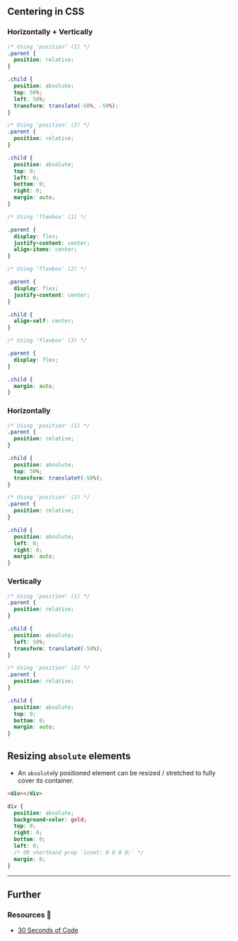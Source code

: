 ## Centering in CSS
### Horizontally + Vertically

```css
/* Using 'position' (1) */
.parent {
  position: relative;
}

.child {
  position: absolute;
  top: 50%;
  left: 50%;
  transform: translate(-50%, -50%);
}

/* Using 'position' (2) */
.parent {
  position: relative;
}

.child {
  position: absolute;
  top: 0;
  left: 0;
  bottom: 0;
  right: 0;
  margin: auto;
}

/* Using 'flexbox' (1) */

.parent {
  display: flex;
  justify-content: center;
  align-items: center;
}

/* Using 'flexbox' (2) */

.parent {
  display: flex;
  justify-content: center;
}

.child {
  align-self: center;
}

/* Using 'flexbox' (3) */

.parent {
  display: flex;
}

.child {
  margin: auto;
}
```

### Horizontally

```css
/* Using 'position' (1) */
.parent {
  position: relative;
}

.child {
  position: absolute;
  top: 50%;
  transform: translateY(-50%);
}

/* Using 'position' (2) */
.parent {
  position: relative;
}

.child {
  position: absolute;
  left: 0;
  right: 0;
  margin: auto;
}
```

### Vertically

```css
/* Using 'position' (1) */
.parent {
  position: relative;
}

.child {
  position: absolute;
  left: 50%;
  transform: translateX(-50%);
}

/* Using 'position' (2) */
.parent {
  position: relative;
}

.child {
  position: absolute;
  top: 0;
  bottom: 0;
  margin: auto;
}
```

## Resizing `absolute` elements

- An `absolute`ly positioned element can be resized / stretched to fully cover its container.

```html
<div></div>
```

```css
div {
  position: absolute;
  background-color: gold;
  top: 0;
  right: 0;
  bottom: 0;
  left: 0;
  /* OR shorthand prop `inset: 0 0 0 0;` */
  margin: 0;
}
```


---
## Further

### Resources 🧩

- [30 Seconds of Code](https://30secondsofcode.org/)